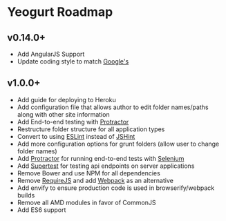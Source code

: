 # Yeogurt Roadmap

## v0.14.0+
* Add AngularJS Support
* Update coding style to match [Google's](https://github.com/jscs-dev/node-jscs/blob/master/presets/google.json)

## v1.0.0+
* Add guide for deploying to Heroku
* Add configuration file that allows author to edit folder names/paths along with other site information
* Add End-to-end testing with [Protractor](http://angular.github.io/protractor/#/)
* Restructure folder structure for all application types
* Convert to using [ESLint](http://eslint.org/) instead of [JSHint](http://jshint.com/)
* Add more configuration options for grunt folders (allow user to change folder names)
* Add [Protractor](https://github.com/angular/protractor) for running end-to-end tests with [Selenium](http://www.seleniumhq.org/)
* Add [Supertest](https://github.com/visionmedia/supertest) for testing api endpoints on server applications
* Remove Bower and use NPM for all dependencies
* Remove [RequireJS](http://requirejs.org/) and add [Webpack](http://webpack.github.io/) as an alternative
* Add envify to ensure production code is used in browserify/webpack builds
* Remove all AMD modules in favor of CommonJS
* Add ES6 support
